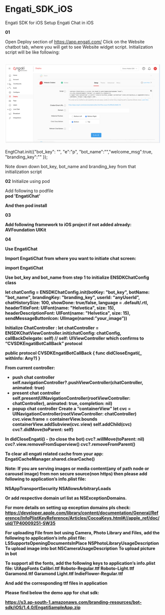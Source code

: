 # Engati_SDK_iOS
Engati SDK for iOS
Setup Engati Chat in iOS

<b>01</b>

Open Deploy section of https://app.engati.com/
Click on the Website chatbot tab, where you will get to see Website widget  script. 
Initialization script will be like following:

<br>
<img src="https://github.com/Engati/Engati_SDK_iOS/raw/Images/portal.png"></img>
<br>
<br>
EngtChat.init({"bot_key": "<bot_key>", "e":"p", "bot_name":"<bot_name>","welcome_msg":true, "branding_key":"<branding_key>" });


Note down down bot_key, bot_name and branding_key from that initialization script

<b>02</b>
Initialize using pod

Add following to podfile<br>
<b>pod 'EngatiChat'<b/>

And then
pod install


<b>03</b>

Add following framework to iOS project if not added already:
AVFoundation
UIKit


<b>04</b>

Use EngatiChat

Import EngatiChat from where you want to initiate chat screen:

import EngatiChat

Use bot_key and bot_name from step 1 to initialize ENSDKChatConfig class

let chatConfig = ENSDKChatConfig.init(botKey: "bot_key", botName: "bot_name", brandingKey: "branding_key", userId: “anyUserId”, chatHistorySize: 100, showDone: true/false, language = .default/.rtl, headerTitleFont: UIFont(name: "Helvetica", size: 15), headerDescriptionFont: UIFont(name: "Helvetica", size: 15), sendMessageButtonIcon: UIImage(named:”your_image”))

Initialize ChatController :
let chatController = ENSDKChatViewController.init(chatConfig: chatConfig, callBackDelegate: self) // self: UIViewController which confirms to “CVSDKEngatiBotCallBack” protocol

public protocol CVSDKEngatiBotCallBack {
    func didCloseEngati(_ withInfo: Any?)
}

From current controller:
- push chat controller
self.navigationController?.pushViewController(chatController, animated: true)
- present chat controller
self.present(UINavigationController(rootViewController: chatController), animated: true, completion: nil)
- popup chat controller
Create a “containerView”
let cvc = UINavigationController(rootViewController: chatController)
cvc.view.frame = containerView.bounds
        	containerView.addSubview(cvc.view)
self.addChild(cvc)
cvc?.didMove(toParent: self)

In didCloseEngati() - (to close the bot) 
cvc?.willMove(toParent: nil)   
cvc?.view.removeFromSuperview()
cvc?.removeFromParent()


<b>To clear all engati related cache from your app: </b><br>
EngatiCacheManager.shared.clearCache()


Note: If you are serving images or media content(any of path node or carousel image) from non secure source(non https) then please add following to application’s info.plist file:

<key>NSAppTransportSecurity</key>
<dict>
<key>NSAllowsArbitraryLoads</key>
<true/>
</dict>



Or add respective domain url list as NSExceptionDomains.

For more details on setting up exception domains pls check:
https://developer.apple.com/library/content/documentation/General/Reference/InfoPlistKeyReference/Articles/CocoaKeys.html#//apple_ref/doc/uid/TP40009251-SW35
 


For uploading File from bot using Camera, Photo Library and Files,  add the following to application’s info.plist file:
<key>LSSupportsOpeningDocumentsInPlace</key>
	<true/>
	<key>NSPhotoLibraryUsageDescription</key>
	<string>To upload image into bot</string>
	<key>NSCameraUsageDescription</key>
	<string>To upload picture in bot</string>

To support all the fonts, add the following keys to application’s info.plist file:
	<key>UIAppFonts</key>
	<array>
		<string>Calibri.ttf</string>
		<string>Roboto-Regular.ttf</string>
		<string>Roboto-Light.ttf</string>
		<string>Garamond.ttf</string>
		<string>Garamond Light.ttf</string>
		<string>IndieFlower-Regular.ttf</string>
	</array>

And add the corresponding ttf files in application


Please find below the demo app for chat sdk:

https://s3.ap-south-1.amazonaws.com/branding-resources/bot-sdk/iOS/1.4.0/EngatiSampleApp.zip


